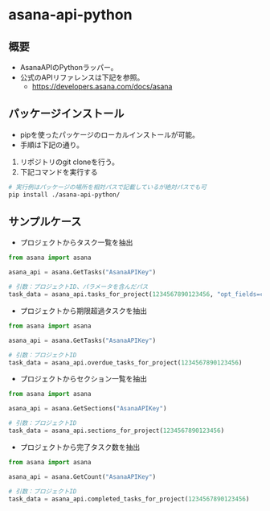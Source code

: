 # asana-api-python

## 概要
- AsanaAPIのPythonラッパー。
- 公式のAPIリファレンスは下記を参照。
  - https://developers.asana.com/docs/asana

## パッケージインストール
- pipを使ったパッケージのローカルインストールが可能。
- 手順は下記の通り。
1. リポジトリのgit cloneを行う。
2. 下記コマンドを実行する
  ```zsh
  # 実行例はパッケージの場所を相対パスで記載しているが絶対パスでも可
  pip install ./asana-api-python/
  ```

## サンプルケース
- プロジェクトからタスク一覧を抽出

```python
from asana import asana

asana_api = asana.GetTasks("AsanaAPIKey")

# 引数：プロジェクトID、パラメータを含んだパス
task_data = asana_api.tasks_for_project(1234567890123456, "opt_fields=completed,name")
```

- プロジェクトから期限超過タスクを抽出

```python
from asana import asana

asana_api = asana.GetTasks("AsanaAPIKey")

# 引数：プロジェクトID
task_data = asana_api.overdue_tasks_for_project(1234567890123456)
```
- プロジェクトからセクション一覧を抽出

```python
from asana import asana

asana_api = asana.GetSections("AsanaAPIKey")

# 引数：プロジェクトID
task_data = asana_api.sections_for_project(1234567890123456)
```

- プロジェクトから完了タスク数を抽出

```python
from asana import asana

asana_api = asana.GetCount("AsanaAPIKey")

# 引数：プロジェクトID
task_data = asana_api.completed_tasks_for_project(1234567890123456)
```


